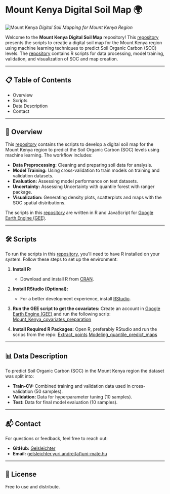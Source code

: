 # Mount Kenya Digital Soil Map 🌍

![Mount Kenya](https://upload.wikimedia.org/wikipedia/commons/b/b3/Terek_Valley_Mt_Kenya.jpg)
*Digital Soil Mapping for Mount Kenya Region*

Welcome to the **Mount Kenya Digital Soil Map** repository! This [repository](https://github.com/Gelsleichter/Mount_Kenya_Digital_Soil_Map/) presents the scripts to creatie a digital soil map for the Mount Kenya region using machine learning techniques to predict Soil Organic Carbon (SOC) levels. The [repository](https://github.com/Gelsleichter/Mount_Kenya_Digital_Soil_Map/) contains R scripts for data processing, model training, validation, and visualization of SOC and map creation.

---

## 📋 Table of Contents
- Overview
- Scripts
- Data Description
- Contact

---

## 🌟 Overview

This [repository](https://github.com/Gelsleichter/Mount_Kenya_Digital_Soil_Map/) contains the scripts to develop a digital soil map for the Mount Kenya region to predict the Soil Organic Carbon (SOC) levels using machine learning. The workflow includes:
- **Data Preprocessing:** Cleaning and preparing soil data for analysis.
- **Model Training:** Using cross-validation to train models on training and validation datasets.
- **Evaluation:** Assessing model performance on test datasets.
- **Uncertainty:** Assessing Uncertainty with quantile forest with ranger package.
- **Visualization:** Generating density plots, scatterplots and maps with the SOC spatial distributions.

The scripts in this [repository](https://github.com/Gelsleichter/Mount_Kenya_Digital_Soil_Map/) are written in R and JavaScript for [Google Earth Engine (GEE)](https://earthengine.google.com/).

---

## 🛠️ Scripts

To run the scripts in this [repository](https://github.com/Gelsleichter/Mount_Kenya_Digital_Soil_Map/), you'll need to have R installed on your system. Follow these steps to set up the environment:

1. **Install R:**
   - Download and install R from [CRAN](https://cran.r-project.org/).

2. **Install RStudio (Optional):**
   - For a better development experience, install [RStudio](https://www.rstudio.com/products/rstudio/download/).

3. **Run the GEE script to get the covariates:**
   Create an account in [Google Earth Engine (GEE)](https://earthengine.google.com/) and run the following scrip:
   [Mount_Kenya_covariates_preparation](https://github.com/Gelsleichter/Mount_Kenya_Digital_Soil_Map/blob/main/Mount_Kenya_covariates_preparation_v5.js)

5. **Install Required R Packages:**
   Open R, preferably RStudio and run the scrips from the repo:
   [Extract_points](https://github.com/Gelsleichter/Mount_Kenya_Digital_Soil_Map/blob/main/Extract_points.R)
   [Modeling_quantile_predict_maps](https://github.com/Gelsleichter/Mount_Kenya_Digital_Soil_Map/blob/main/Modeling_quantile_predict_maps.R)
   
---

## 📊 Data Description

To predict Soil Organic Carbon (SOC) in the Mount Kenya region the dataset was split into:

- **Train-CV:** Combined training and validation data used in cross-validation (50 samples).
- **Validation:** Data for hyperparameter tuning (10 samples).
- **Test:** Data for final model evaluation (10 samples).

---

## 📬 Contact

For questions or feedback, feel free to reach out:

- **GitHub:** [Gelsleichter](https://github.com/Gelsleichter)
- **Email:** [gelsleichter.yuri.andrei(at)uni-mate.hu](mailto:gelsleichter.yuri.andrei@uni-mate.hu)

---

## 📜 License

Free to use and distribute.
